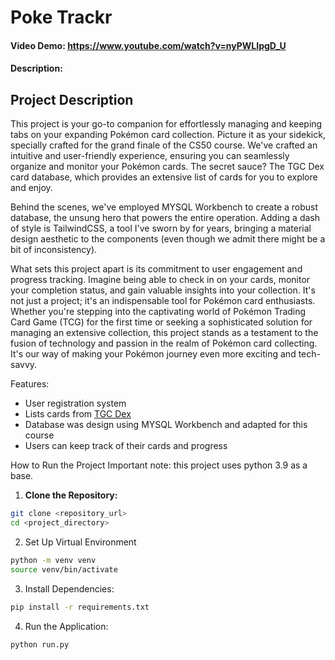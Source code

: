 # Poke Trackr
#### Video Demo:  https://www.youtube.com/watch?v=nyPWLIpgD_U
#### Description:

## Project Description
This project is your go-to companion for effortlessly managing and keeping tabs on your expanding Pokémon card collection. Picture it as your sidekick, specially crafted for the grand finale of the CS50 course. We've crafted an intuitive and user-friendly experience, ensuring you can seamlessly organize and monitor your Pokémon cards. The secret sauce? The TGC Dex card database, which provides an extensive list of cards for you to explore and enjoy.

Behind the scenes, we've employed MYSQL Workbench to create a robust database, the unsung hero that powers the entire operation. Adding a dash of style is TailwindCSS, a tool I've sworn by for years, bringing a material design aesthetic to the components (even though we admit there might be a bit of inconsistency).

What sets this project apart is its commitment to user engagement and progress tracking. Imagine being able to check in on your cards, monitor your completion status, and gain valuable insights into your collection. It's not just a project; it's an indispensable tool for Pokémon card enthusiasts. Whether you're stepping into the captivating world of Pokémon Trading Card Game (TCG) for the first time or seeking a sophisticated solution for managing an extensive collection, this project stands as a testament to the fusion of technology and passion in the realm of Pokémon card collecting. It's our way of making your Pokémon journey even more exciting and tech-savvy.

Features:
- User registration system
- Lists cards from [TGC Dex](https://github.com/tcgdex/cards-database)
- Database was design using MYSQL Workbench and adapted for this course
- Users can keep track of their cards and progress

How to Run the Project
Important note: this project uses python 3.9 as a base.

1. **Clone the Repository:**
```bash
git clone <repository_url>
cd <project_directory>
```

2. Set Up Virtual Environment
```bash
python -m venv venv
source venv/bin/activate
```

3. Install Dependencies:
```bash
pip install -r requirements.txt
```

4. Run the Application:
```bash
python run.py
```